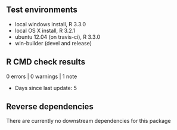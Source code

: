 ## Test environments
* local windows install, R 3.3.0
* local OS X install, R 3.2.1
* ubuntu 12.04 (on travis-ci), R 3.3.0
* win-builder (devel and release)

## R CMD check results

0 errors | 0 warnings | 1 note

* Days since last update: 5

## Reverse dependencies

There are currently no downstream dependencies for this package 


